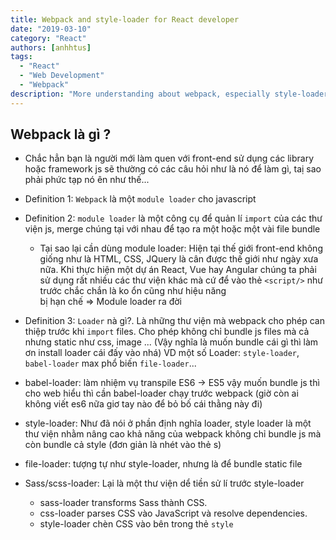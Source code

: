 ```yaml
---
title: Webpack and style-loader for React developer
date: "2019-03-10"
category: "React"
authors: [anhhtus]
tags:
  - "React"
  - "Web Development"
  - "Webpack"
description: "More understanding about webpack, especially style-loader, why we need to use them"
---
```


## Webpack là gì ? 
- Chắc hẳn bạn là người mới làm quen với front-end sử dụng các library hoặc framework js sẽ thường có các câu hỏi
như là nó để làm gì, taị sao phải phức tạp nó ên như thế...
- Definition 1: `Webpack` là một `module loader` cho javascript
- Definition 2: `module loader` là một công cụ để quản lí `import` của các thư viện js, merge chúng tại với nhau
để tạo ra một hoặc một vài file bundle
    * Tại sao lại cần dùng module loader: Hiện tại thế giới front-end không giống như là HTML, CSS, JQuery là 
    cân được thế giới như ngày xưa nữa. Khi thực hiện một dự án React, Vue hay Angular chúng ta phải sử dụng 
    rất nhiều các thư viện khác mà cứ để vào thẻ `<script/>` như trước chắc chắn là ko ổn cũng như hiệu năng  
    bị hạn chế => Module loader ra đời

- Definition 3: `Loader` nà gì?. Là những thư viện mà webpack cho phép can thiệp trước khi `import` files.
Cho phép không chỉ bundle js files mà cả nhưng static như css, image ... (Vậy nghĩa là muốn bundle cái gì
thì làm ơn install loader cái đấy vào nhá) 
VD một số Loader: `style-loader`, `babel-loader` max phổ biến `file-loader`...

- babel-loader: làm nhiệm vụ transpile ES6 -> ES5 vậy muốn bundle js thì cho web hiểu thì cần babel-loader 
chạy trước webpack (giờ còn ai không viết es6 nữa giơ tay nào để bỏ bố cái thằng này đi)

- style-loader: Như đã nói ở phần định nghĩa loader, style loader là một thư viện nhằm nâng cao khả năng của 
webpack không chỉ bundle js mà còn bundle cả style (đơn giản là nhét vào thẻ s)

- file-loader: tượng tự như style-loader, nhưng là để bundle static file

- Sass/scss-loader: Lại là một thư viện dể tiền sử lí trước style-loader
    * sass-loader transforms Sass thành CSS.
    * css-loader parses CSS vào JavaScript và resolve dependencies.
    * style-loader chèn CSS vào bên trong thẻ `style`
